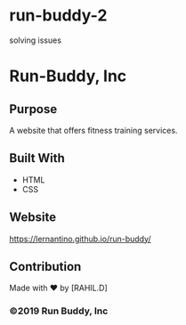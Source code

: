 # run-buddy-2
solving issues
# Run-Buddy, Inc

## Purpose
A website that offers fitness training services.

## Built With
* HTML
* CSS

## Website
https://lernantino.github.io/run-buddy/

## Contribution
Made with ❤️ by [RAHIL.D]

### ©️2019 Run Buddy, Inc 
